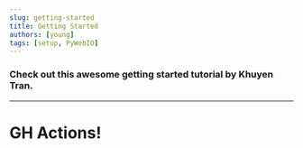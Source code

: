 ```yaml
---
slug: getting-started
title: Getting Started
authors: [young]
tags: [setup, PyWebIO]
---
```


### Check out this awesome getting started tutorial by Khuyen Tran.

-------------------------------------------------------------------

# GH Actions!